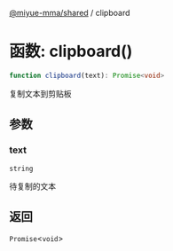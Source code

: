 [@miyue-mma/shared](../index.md) / clipboard

# 函数: clipboard()

```ts
function clipboard(text): Promise<void>
```

复制文本到剪贴板

## 参数

### text

`string`

待复制的文本

## 返回

`Promise`\<`void`\>
